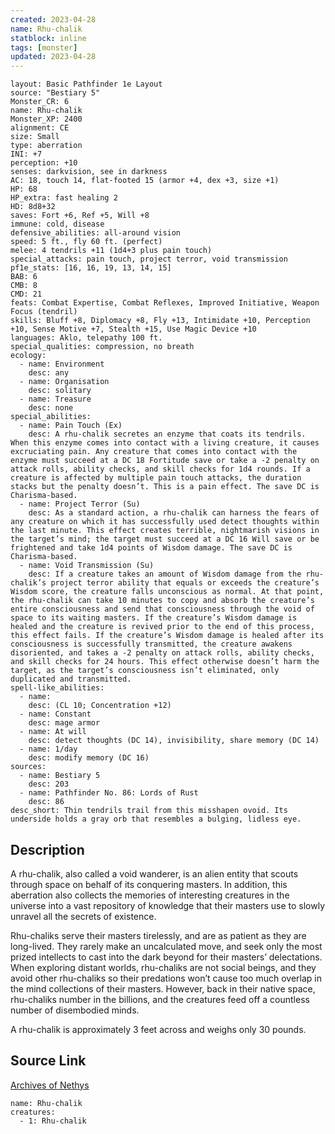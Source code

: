 ```yaml
---
created: 2023-04-28
name: Rhu-chalik
statblock: inline
tags: [monster]
updated: 2023-04-28
---
```

```statblock
layout: Basic Pathfinder 1e Layout
source: "Bestiary 5"
Monster_CR: 6
name: Rhu-chalik
Monster_XP: 2400
alignment: CE
size: Small
type: aberration
INI: +7
perception: +10
senses: darkvision, see in darkness
AC: 18, touch 14, flat-footed 15 (armor +4, dex +3, size +1)
HP: 68
HP_extra: fast healing 2
HD: 8d8+32
saves: Fort +6, Ref +5, Will +8
immune: cold, disease
defensive_abilities: all-around vision
speed: 5 ft., fly 60 ft. (perfect)
melee: 4 tendrils +11 (1d4+3 plus pain touch)
special_attacks: pain touch, project terror, void transmission
pf1e_stats: [16, 16, 19, 13, 14, 15]
BAB: 6
CMB: 8
CMD: 21
feats: Combat Expertise, Combat Reflexes, Improved Initiative, Weapon Focus (tendril)
skills: Bluff +8, Diplomacy +8, Fly +13, Intimidate +10, Perception +10, Sense Motive +7, Stealth +15, Use Magic Device +10
languages: Aklo, telepathy 100 ft.
special_qualities: compression, no breath
ecology:
  - name: Environment
    desc: any
  - name: Organisation
    desc: solitary
  - name: Treasure
    desc: none
special_abilities:
  - name: Pain Touch (Ex)
    desc: A rhu-chalik secretes an enzyme that coats its tendrils. When this enzyme comes into contact with a living creature, it causes excruciating pain. Any creature that comes into contact with the enzyme must succeed at a DC 18 Fortitude save or take a -2 penalty on attack rolls, ability checks, and skill checks for 1d4 rounds. If a creature is affected by multiple pain touch attacks, the duration stacks but the penalty doesn’t. This is a pain effect. The save DC is Charisma-based.
  - name: Project Terror (Su)
    desc: As a standard action, a rhu-chalik can harness the fears of any creature on which it has successfully used detect thoughts within the last minute. This effect creates terrible, nightmarish visions in the target’s mind; the target must succeed at a DC 16 Will save or be frightened and take 1d4 points of Wisdom damage. The save DC is Charisma-based.
  - name: Void Transmission (Su)
    desc: If a creature takes an amount of Wisdom damage from the rhu-chalik’s project terror ability that equals or exceeds the creature’s Wisdom score, the creature falls unconscious as normal. At that point, the rhu-chalik can take 10 minutes to copy and absorb the creature’s entire consciousness and send that consciousness through the void of space to its waiting masters. If the creature’s Wisdom damage is healed and the creature is revived prior to the end of this process, this effect fails. If the creature’s Wisdom damage is healed after its consciousness is successfully transmitted, the creature awakens disoriented, and takes a -2 penalty on attack rolls, ability checks, and skill checks for 24 hours. This effect otherwise doesn’t harm the target, as the target’s consciousness isn’t eliminated, only duplicated and transmitted.
spell-like_abilities:
  - name:
    desc: (CL 10; Concentration +12)
  - name: Constant
    desc: mage armor
  - name: At will
    desc: detect thoughts (DC 14), invisibility, share memory (DC 14)
  - name: 1/day
    desc: modify memory (DC 16)
sources:
  - name: Bestiary 5
    desc: 203
  - name: Pathfinder No. 86: Lords of Rust
    desc: 86
desc_short: Thin tendrils trail from this misshapen ovoid. Its underside holds a gray orb that resembles a bulging, lidless eye.
```
## Description
A rhu-chalik, also called a void wanderer, is an alien entity that scouts through space on behalf of its conquering masters. In addition, this aberration also collects the memories of interesting creatures in the universe into a vast repository of knowledge that their masters use to slowly unravel all the secrets of existence.

 Rhu-chaliks serve their masters tirelessly, and are as patient as they are long-lived. They rarely make an uncalculated move, and seek only the most prized intellects to cast into the dark beyond for their masters’ delectations. When exploring distant worlds, rhu-chaliks are not social beings, and they avoid other rhu-chaliks so their predations won’t cause too much overlap in the mind collections of their masters. However, back in their native space, rhu-chaliks number in the billions, and the creatures feed off a countless number of disembodied minds.

 A rhu-chalik is approximately 3 feet across and weighs only 30 pounds.
## Source Link
[Archives of Nethys](https://aonprd.com/MonsterDisplay.aspx?ItemName=Rhu-chalik)
```encounter-table
name: Rhu-chalik
creatures:
  - 1: Rhu-chalik
```
